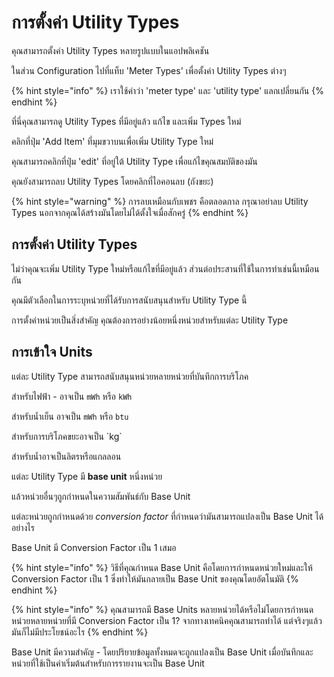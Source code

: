 # การตั้งค่า Utility Types

คุณสามารถตั้งค่า Utility Types หลายรูปแบบในแอปพลิเคชัน

ในส่วน Configuration ไปที่แท็บ 'Meter Types' เพื่อตั้งค่า Utility Types ต่างๆ

{% hint style="info" %}
เราใช้คำว่า 'meter type' และ 'utility type' แลกเปลี่ยนกัน&#x20;
{% endhint %}

ที่นี่คุณสามารถดู Utility Types ที่มีอยู่แล้ว แก้ไข และเพิ่ม Types ใหม่

คลิกที่ปุ่ม 'Add Item' ที่มุมขวาบนเพื่อเพิ่ม Utility Type ใหม่

คุณสามารถคลิกที่ปุ่ม 'edit' ที่อยู่ใต้ Utility Type เพื่อแก้ไขคุณสมบัติของมัน

คุณยังสามารถลบ Utility Types โดยคลิกที่ไอคอนลบ (ถังขยะ)

{% hint style="warning" %}
การลบเหมือนกับเพชร คือตลอดกาล กรุณาอย่าลบ Utility Types นอกจากคุณได้สร้างมันโดยไม่ได้ตั้งใจเมื่อสักครู่&#x20;
{% endhint %}



## การตั้งค่า Utility Types

ไม่ว่าคุณจะเพิ่ม Utility Type ใหม่หรือแก้ไขที่มีอยู่แล้ว ส่วนต่อประสานที่ใช้ในการทำเช่นนี้เหมือนกัน

คุณมีตัวเลือกในการระบุหน่วยที่ได้รับการสนับสนุนสำหรับ Utility Type นี้

การตั้งค่าหน่วยเป็นสิ่งสำคัญ คุณต้องการอย่างน้อยหนึ่งหน่วยสำหรับแต่ละ Utility Type



## การเข้าใจ Units

แต่ละ Utility Type สามารถสนับสนุนหน่วยหลายหน่วยที่บันทึกการบริโภค

สำหรับไฟฟ้า - อาจเป็น `mWh` หรือ `kWh`

สำหรับน้ำเย็น อาจเป็น `mWh` หรือ `btu`

สำหรับการบริโภคขยะอาจเป็น \`kg\`

สำหรับน้ำอาจเป็นลิตรหรือแกลลอน

แต่ละ Utility Type มี **base unit** หนึ่งหน่วย

แล้วหน่วยอื่นๆถูกกำหนดในความสัมพันธ์กับ Base Unit

แต่ละหน่วยถูกกำหนดด้วย _conversion factor_ ที่กำหนดว่ามันสามารถแปลงเป็น Base Unit ได้อย่างไร

Base Unit มี Conversion Factor เป็น 1 เสมอ

{% hint style="info" %}
วิธีที่คุณกำหนด Base Unit คือโดยการกำหนดหน่วยใหม่และให้ Conversion Factor เป็น 1 ซึ่งทำให้มันกลายเป็น Base Unit ของคุณโดยอัตโนมัติ
{% endhint %}

{% hint style="info" %}
คุณสามารถมี Base Units หลายหน่วยได้หรือไม่โดยการกำหนดหน่วยหลายหน่วยที่มี Conversion Factor เป็น 1? จากทางเทคนิคคุณสามารถทำได้ แต่จริงๆแล้วมันก็ไม่มีประโยชน์อะไร
{% endhint %}



Base Unit มีความสำคัญ - โดยปริยายข้อมูลทั้งหมดจะถูกแปลงเป็น Base Unit เมื่อบันทึกและหน่วยที่ใช้เป็นค่าเริ่มต้นสำหรับการรายงานจะเป็น Base Unit